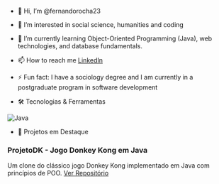 - 👋 Hi, I’m @fernandorocha23
- 👀 I’m interested in social science, humanities and coding
- 🌱 I’m currently learning Object-Oriented Programming (Java), web technologies, and database fundamentals.
- 📫 How to reach me [LinkedIn](https://www.linkedin.com/in/fernando-antunes-rocha/) 
- ⚡ Fun fact: I have a sociology degree and I am currently in a postgraduate program in software development

- 🛠️ Tecnologias & Ferramentas
  
![Java](https://img.shields.io/badge/-Java-007396?style=flat&logo=java&logoColor=white)


- 🚀 Projetos em Destaque
  
### ProjetoDK - Jogo Donkey Kong em Java
Um clone do clássico jogo Donkey Kong implementado em Java com princípios de POO.
[Ver Repositório](https://github.com/fernandorocha23/ProjetoDK) 
